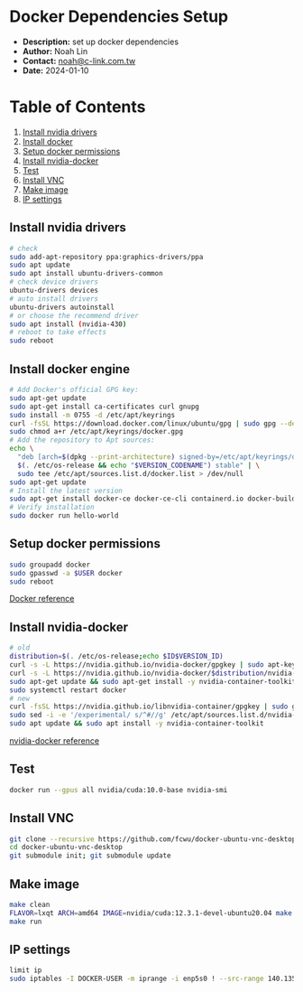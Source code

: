 # Docker Dependencies Setup
- __Description:__ set up docker dependencies
- __Author:__ Noah Lin
- __Contact:__ noah@c-link.com.tw
- __Date:__ 2024-01-10

# Table of Contents
1. [Install nvidia drivers](#install-nvidia-drivers)
2. [Install docker](#install-docker)
3. [Setup docker permissions](#setup-docker-permissions)
4. [Install nvidia-docker](#install-nvidia-docker)
5. [Test](#test)
6. [Install VNC](#install-vnc)
7. [Make image](#make-image)
8. [IP settings](#ip-settings)

## Install nvidia drivers
```bash
# check
sudo add-apt-repository ppa:graphics-drivers/ppa
sudo apt update
sudo apt install ubuntu-drivers-common
# check device drivers
ubuntu-drivers devices
# auto install drivers
ubuntu-drivers autoinstall
# or choose the recommend driver
sudo apt install (nvidia-430)
# reboot to take effects
sudo reboot
```
## Install docker engine
```bash
# Add Docker's official GPG key:
sudo apt-get update
sudo apt-get install ca-certificates curl gnupg
sudo install -m 0755 -d /etc/apt/keyrings
curl -fsSL https://download.docker.com/linux/ubuntu/gpg | sudo gpg --dearmor -o /etc/apt/keyrings/docker.gpg
sudo chmod a+r /etc/apt/keyrings/docker.gpg
# Add the repository to Apt sources:
echo \
  "deb [arch=$(dpkg --print-architecture) signed-by=/etc/apt/keyrings/docker.gpg] https://download.docker.com/linux/ubuntu \
  $(. /etc/os-release && echo "$VERSION_CODENAME") stable" | \
  sudo tee /etc/apt/sources.list.d/docker.list > /dev/null
sudo apt-get update
# Install the latest version
sudo apt-get install docker-ce docker-ce-cli containerd.io docker-buildx-plugin docker-compose-plugin
# Verify installation
sudo docker run hello-world
```
## Setup docker permissions
```bash
sudo groupadd docker
sudo gpasswd -a $USER docker
sudo reboot
```
[Docker reference](https://docs.docker.com/engine/install/ubuntu/#install-using-the-repository)
## Install nvidia-docker
```bash
# old
distribution=$(. /etc/os-release;echo $ID$VERSION_ID)
curl -s -L https://nvidia.github.io/nvidia-docker/gpgkey | sudo apt-key add -
curl -s -L https://nvidia.github.io/nvidia-docker/$distribution/nvidia-docker.list | sudo tee /etc/apt/sources.list.d/nvidia-docker.list
sudo apt-get update && sudo apt-get install -y nvidia-container-toolkit
sudo systemctl restart docker
# new
curl -fsSL https://nvidia.github.io/libnvidia-container/gpgkey | sudo gpg --dearmor -o /usr/share/keyrings/nvidia-container-toolkit-keyring.gpg && curl -s -L https://nvidia.github.io/libnvidia-container/stable/deb/nvidia-container-toolkit.list | sed 's#deb https://#deb [signed-by=/usr/share/keyrings/nvidia-container-toolkit-keyring.gpg] https://#g' | sudo tee /etc/apt/sources.list.d/nvidia-container-toolkit.list
sudo sed -i -e '/experimental/ s/^#//g' /etc/apt/sources.list.d/nvidia-container-toolkit.list
sudo apt update && sudo apt install -y nvidia-container-toolkit
```
[nvidia-docker reference]( https://github.com/NVIDIA/nvidia-docker )

## Test
```bash
docker run --gpus all nvidia/cuda:10.0-base nvidia-smi
```
## Install VNC
```bash
git clone --recursive https://github.com/fcwu/docker-ubuntu-vnc-desktop
cd docker-ubuntu-vnc-desktop
git submodule init; git submodule update
```
## Make image
```bash
make clean
FLAVOR=lxqt ARCH=amd64 IMAGE=nvidia/cuda:12.3.1-devel-ubuntu20.04 make build
make run
```
## IP settings
```bash
limit ip
sudo iptables -I DOCKER-USER -m iprange -i enp5s0 ! --src-range 140.135.10.210-140.135.11.221 -j DROP
```
